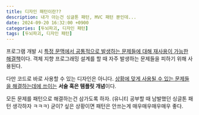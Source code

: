 ```yaml
---
title: 디자인 패턴이란??
description: 내가 아는건 싱글톤 패턴, MVC 패턴 뿐인데...
date: 2024-09-20 16:32:00 +0900
categories: [두뇌파괴, 디자인 패턴]
tags: [두뇌파괴, 디자인 패턴]
---
```


프로그램 개발 시 <ins>특정 문맥에서 공통적으로 발생하는 문제들에 대해 재사용이 가능한 해결책</ins>이다.
객체 지향 프로그래밍 설계를 할 때 자주 발생하는 문제들을 피하기 위해 사용된다. <br>

다만 코드로 바로 사용할 수 있는 디자인은 아니다. <ins>상황에 맞게 사용될 수 있는 문제들을 해결하는데에 쓰이는</ins> **서술 혹은 템플릿 개념**이다. <br>

모든 문제를 패턴으로 해결하는건 삼가도록 하자. (유니티 공부할 때 남발했던 싱글톤 패턴 생각하자 ㅋㅋㅋ) 굳이? 싶은 상황이면 패턴은 안쓰는게 매우매우매우매우 좋다. 